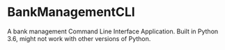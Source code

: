 # BankManagementCLI
A bank management Command Line Interface Application. Built in Python 3.6, might not work with other versions of Python.
